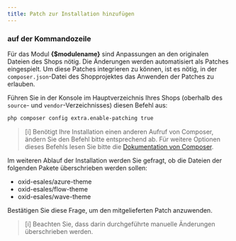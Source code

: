 ```yaml
---
title: Patch zur Installation hinzufügen
---
```


### **auf der Kommandozeile**

Für das Modul **{$modulename}** sind Anpassungen an den originalen Dateien des Shops nötig. Die Änderungen werden automatisiert als Patches eingespielt. Um diese Patches integrieren zu können, ist es nötig, in der `composer.json`-Datei des Shopprojektes das Anwenden der Patches zu erlauben.

Führen Sie in der Konsole im Hauptverzeichnis Ihres Shops (oberhalb des `source`- und `vendor`-Verzeichnisses) diesen Befehl aus:

```bash
php composer config extra.enable-patching true
```

> [i] Benötigt Ihre Installation einen anderen Aufruf von Composer, ändern Sie den Befehl bitte entsprechend ab. Für weitere Optionen dieses Befehls lesen Sie bitte die [Dokumentation von Composer](https://getcomposer.org/doc/03-cli.md#config).

Im weiteren Ablauf der Installation werden Sie gefragt, ob die Dateien der folgenden Pakete überschrieben werden sollen:

* oxid-esales/azure-theme
* oxid-esales/flow-theme
* oxid-esales/wave-theme

Bestätigen Sie diese Frage, um den mitgelieferten Patch anzuwenden.

> [i] Beachten Sie, dass darin durchgeführte manuelle Änderungen überschrieben werden.